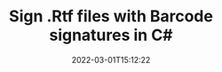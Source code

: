 ---
############################# Static ############################
layout: "auto-gen-signature"
date: 2022-03-01T15:12:22
draft: false
operation: Sign
signaturetype: Barcode
codetype: Postnet
fileformat: Rtf
productName: .NET
otherformats: pdf doc docx docm dot dotm dotx odt ott rtf xls xlsx xlsm xlsb csv ods ots xltx xltm ppt pptx pps ppsx odp otp potx potm pptm ppsm png jpeg bmp gif tiff svg webp wmf
breadcrumb: Put  Barcode signature on Rtf for C#

############################# Head ############################
head_title: "Adding Barcode signatures in a Rtf file with C#"
head_description: "Put Barcode Signature on Rtf file for .NET using a few lines of code. Use the GroupDocs Document Signature API to sign dozens file formats."

############################# Header ############################
title: "Sign .Rtf files with Barcode signatures in C#"
description: "How to add Barcode Signature with a few lines of .NET code"
bg_image: "https://cms.admin.containerize.com/templates/aspose/App_Themes/V3/images/bg/header1.png"
bg_overlay: false
button:
    enable: true

############################# SubMenu ############################
submenu:
    enable: true

    left:
        img_alt: "GroupDocs.Signature for .NET"
        image: "https://cms.admin.containerize.com/templates/groupdocs/images/product-logos/90x90-noborder/groupdocs-signature-net.png"
        product: "GroupDocs.Signature"
        platform: ".NET"



############################# About ############################
about:
    enable: true
    title: "About GroupDocs.Signature for .NET API"
    content: |
        [GroupDocs.Signature for .NET](https://products.groupdocs.com/signature/net/) is a advanced .NET API to electronically sign digital documents using various signature types such as text, image, barcode, QR-code, stamp, form-field and metadata. Users can load, edit, validate, save, remove, preview and search digital signatures within PDF, Microsoft Word, Excel worksheets, PowerPoint presentations, Adobe Photoshop, metafiles and image file formats, with additional support for customizing signature properties as needed.
    

overview:
    enable: true
    title: "Overview API"
    content: |
        Sign your Rtf files with Barcode signatures using .NET easily. You can use just a couple of C# code lines in any platform of your choice like - Windows, Linux, macOS.
        You can put Barcode on Rtf file in a very convenient way and for free. Besides that it is possible to sign Rtf files using advanced Barcode options. 
        
        There are a lot of options features to sign Rtf which you may use for your purposes:

        * Barcode position on the page can be set up as absolutely as relatively;;
        * One Barcode signature may be placed on specified pages of multi-page documents;;
        * A lot of additional signature features like color, size, border etc. are available..
        
        There are also saving options for signed Rtf file:

        * after signing file might be saved with other supported format;
        * furthermore file can be encrypted with password or saved to memory stream.

        Signing Rtf files with Barcode provides vast amount opportunities for users. Moreover there is no need for any additional software installed - like MS Office, Open Office, Adobe Acrobat Reader etc.


############################# Steps ############################
steps:
    enable: true
    title_left: "Steps to sign Rtf with Barcode in C#"
    content_left: |
        [GroupDocs.Signature for .NET](https://products.groupdocs.com/signature/net/) provides ability to sign Rtf documents with Barcode signatures quick and easily.
        
        * Create an instance of Signature class providing Rtf file supposed to signing as path or memory stream
        * Instantiate SignOptions class and set all demanded data.
        * Invoke the Signature.Sign passing output Rtf file or memory stream

    title_right: "System Requirements"
    content_right: |
        Documents signing with GroupDocs.Signature for .NET can be performed in just a few simple steps. Our APIs are supported on all major platforms and operating systems. Before executing the code below, make sure you have the following prerequisites installed on your system.

        * Operating systems: Microsoft Windows, Linux, MacOS
        * Development environments: Microsoft Visual Studio, Xamarin, MonoDevelop
        * Frameworks: .NET Framework, .NET Standard, .NET Core, Mono
        * Get the latest GroupDocs.Signature for .NET from [Nuget](https://www.nuget.org/packages/groupdocs.signature)
         
    code: |
        ```csharp    
        
        // Set up input Rtf file
        string filePath = "input.rtf";
        // Set up output file
        string outputFilePath = "output.rtf";

        // Instantiate Signature for input file
        using (GroupDocs.Signature.Signature signature = new GroupDocs.Signature.Signature(filePath))
        {
                // create barcode option with predefined barcode text
                BarcodeSignOptions options = new BarcodeSignOptions("JohnSmith")
                {
                    // setup Barcode encoding type
                    EncodeType = BarcodeTypes.Postnet,

                    // set signature position
                    Left = 50,
                    Top = 50,
                    Width = 200,
                    Height = 50
                };

                // sign Rtf document
                SignResult result = signature.Sign(outputFilePath, options);
        }

        ```

demos:
    enable: true
    title: "Signing Rtf documents with Barcode Live Demo"
    content: |
       Sign Rtf file with Barcode signature right now by visiting the [GroupDocs.Signature App](https://products.groupdocs.app/signature/family) website. Free online demo waiting for you.

############################# Demos ############################
demos:
    enable: true
    title: "Live Demos - Online App to Generate Code32 Barcode Signatures"
    content: |
        Add Code32 barcodes to BMP files right now by visiting [GroupDocs.Signature Live Demos](https://products.groupdocs.app/signature/family) website.  
        The live demo has the following benefits
        
############################# About Formats ############################
about_formats:
    enable: true
    format:
        # format loop
        - icon: "fas fa-barcode"
          title: "About Postnet Barcode"
          content: |
            POSTNET (Postal Numeric Encoding Technique) is a barcode symbology used by the United States Postal Service to assist in directing mail.
          characterset: |
             Numeric digits (0-9).
          textcapacity: |
             Up to 11 characters.
          image: |
             iVBORw0KGgoAAAANSUhEUgAAACcAAAAjCAYAAAAXMhMjAAAAAXNSR0IArs4c6QAAAARnQU1BAACxjwv8YQUAAAAJcEhZcwAADsMAAA7DAcdvqGQAAACeSURBVFhH7c7BCkMxEELR/P9Pp1LoRrCXpi4Cbw5kIRKZtS82x52a407Ncae+HrfWer8Pyr+i/3NcQv/nuIT+z3EJ/X/Ocf9mlxuhsXZ2uREaa2eXG6Gxdna5ERprZ5cbobF2drkRGmtnlxuhsXZ2uREaa2eXG6Gxdna5ERprZ5cbobF2drkRGmtnlxuhsXZ2ubnAHHdqjjt18XF7vwDevzbHqsQWPwAAAABJRU5ErkJggg==

          link: ""

############################# More Formats ############################
more_formats:
    enable: true
    title: "Signing Other Document Formats with Postnet Barcode using C#"
    content: |
        .NET Postnet Barcode signatures management API for documents and images. Add Postnet Barcode signatures to some of the popular file formats as stated below.
    format: 
           
       
back_to_top:
    enable: true
---